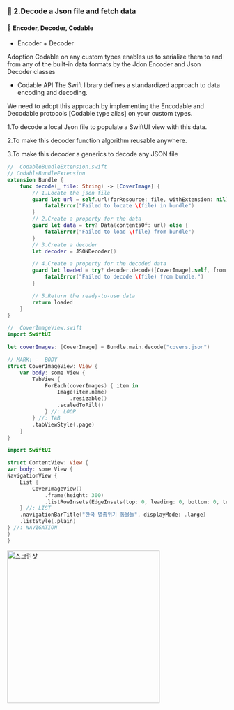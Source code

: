 ### 🔷 2.Decode a Json file and fetch data

#### 🔶 Encoder, Decoder, Codable

- Encoder + Decoder

Adoption Codable on any custom types enables us to serialize them to and from any of the built-in data formats by the Jdon Encoder and Json Decoder classes

- Codable API
  The Swift library defines a standardized approach to data encoding and decoding.

We need to adopt this approach by implementing the Encodable and Decodable protocols [Codable type alias] on your custom types.

1.To decode a local Json file to populate a SwiftUI view with this data.

2.To make this decoder function algorithm reusable anywhere.

3.To make this decoder a generics to decode any JSON file

```swift
//  CodableBundleExtension.swift
// CodableBundleExtension
extension Bundle {
	func decode(_ file: String) -> [CoverImage] {
		// 1.Locate the json file
		guard let url = self.url(forResource: file, withExtension: nil) else {
			fatalError("Failed to locate \(file) in bundle")
		}
		// 2.Create a property for the data
		guard let data = try? Data(contentsOf: url) else {
			fatalError("Failed to load \(file) from bundle")
		}
		// 3.Create a decoder
		let decoder = JSONDecoder()

		// 4.Create a property for the decoded data
		guard let loaded = try? decoder.decode([CoverImage].self, from: data) else {
			fatalError("Failed to decode \(file) from bundle.")
		}

		// 5.Return the ready-to-use data
		return loaded
	}
}
```

```swift
//  CoverImageView.swift
import SwiftUI

let coverImages: [CoverImage] = Bundle.main.decode("covers.json")

// MARK: -  BODY
struct CoverImageView: View {
	var body: some View {
		TabView {
			ForEach(coverImages) { item in
				Image(item.name)
					.resizable()
				.scaledToFill()
			} //: LOOP
		} //: TAB
		.tabViewStyle(.page)
	}
}
```

```swift
import SwiftUI

struct ContentView: View {
var body: some View {
NavigationView {
	List {
		CoverImageView()
			.frame(height: 300)
			.listRowInsets(EdgeInsets(top: 0, leading: 0, bottom: 0, trailing: 0))
	} //: LIST
	.navigationBarTitle("한국 멸종위기 동물들", displayMode: .large)
	.listStyle(.plain)
} //: NAVIGATION
}
}
```

<img height="350" alt="스크린샷" src="https://user-images.githubusercontent.com/28912774/154003270-7652734b-db4c-4743-90ba-0b9e9a6c1748.gif">
